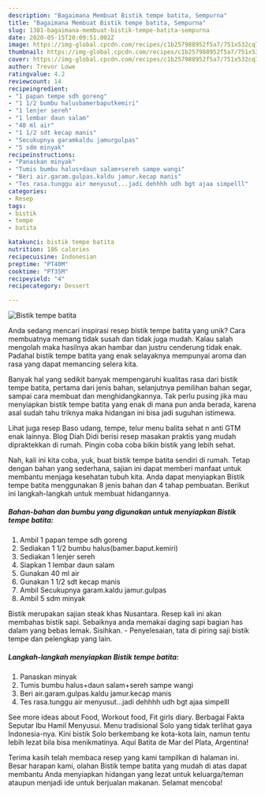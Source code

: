 ```yaml
---
description: "Bagaimana Membuat Bistik tempe batita, Sempurna"
title: "Bagaimana Membuat Bistik tempe batita, Sempurna"
slug: 1381-bagaimana-membuat-bistik-tempe-batita-sempurna
date: 2020-05-15T20:09:51.002Z
image: https://img-global.cpcdn.com/recipes/c1b257988952f5a7/751x532cq70/bistik-tempe-batita-foto-resep-utama.jpg
thumbnail: https://img-global.cpcdn.com/recipes/c1b257988952f5a7/751x532cq70/bistik-tempe-batita-foto-resep-utama.jpg
cover: https://img-global.cpcdn.com/recipes/c1b257988952f5a7/751x532cq70/bistik-tempe-batita-foto-resep-utama.jpg
author: Trevor Lowe
ratingvalue: 4.2
reviewcount: 14
recipeingredient:
- "1 papan tempe sdh goreng"
- "1 1/2 bumbu halusbamerbaputkemiri"
- "1 lenjer sereh"
- "1 lembar daun salam"
- "40 ml air"
- "1 1/2 sdt kecap manis"
- "Secukupnya garamkaldu jamurgulpas"
- "5 sdm minyak"
recipeinstructions:
- "Panaskan minyak"
- "Tumis bumbu halus+daun salam+sereh sampe wangi"
- "Beri air.garam.gulpas.kaldu jamur.kecap manis"
- "Tes rasa.tunggu air menyusut...jadi dehhhh udh bgt ajaa simpelll"
categories:
- Resep
tags:
- bistik
- tempe
- batita

katakunci: bistik tempe batita 
nutrition: 186 calories
recipecuisine: Indonesian
preptime: "PT40M"
cooktime: "PT35M"
recipeyield: "4"
recipecategory: Dessert

---
```



![Bistik tempe batita](https://img-global.cpcdn.com/recipes/c1b257988952f5a7/751x532cq70/bistik-tempe-batita-foto-resep-utama.jpg)

Anda sedang mencari inspirasi resep bistik tempe batita yang unik? Cara membuatnya memang tidak susah dan tidak juga mudah. Kalau salah mengolah maka hasilnya akan hambar dan justru cenderung tidak enak. Padahal bistik tempe batita yang enak selayaknya mempunyai aroma dan rasa yang dapat memancing selera kita.

Banyak hal yang sedikit banyak mempengaruhi kualitas rasa dari bistik tempe batita, pertama dari jenis bahan, selanjutnya pemilihan bahan segar, sampai cara membuat dan menghidangkannya. Tak perlu pusing jika mau menyiapkan bistik tempe batita yang enak di mana pun anda berada, karena asal sudah tahu triknya maka hidangan ini bisa jadi suguhan istimewa.

Lihat juga resep Baso udang, tempe, telur menu balita sehat n anti GTM enak lainnya. Blog Diah Didi berisi resep masakan praktis yang mudah dipraktekkan di rumah. Pingin coba coba bikin bistik yang lebih sehat.


Nah, kali ini kita coba, yuk, buat bistik tempe batita sendiri di rumah. Tetap dengan bahan yang sederhana, sajian ini dapat memberi manfaat untuk membantu menjaga kesehatan tubuh kita. Anda dapat menyiapkan Bistik tempe batita menggunakan 8 jenis bahan dan 4 tahap pembuatan. Berikut ini langkah-langkah untuk membuat hidangannya.

<!--inarticleads1-->

##### Bahan-bahan dan bumbu yang digunakan untuk menyiapkan Bistik tempe batita:

1. Ambil 1 papan tempe sdh goreng
1. Sediakan 1 1/2 bumbu halus(bamer.baput.kemiri)
1. Sediakan 1 lenjer sereh
1. Siapkan 1 lembar daun salam
1. Gunakan 40 ml air
1. Gunakan 1 1/2 sdt kecap manis
1. Ambil Secukupnya garam.kaldu jamur.gulpas
1. Ambil 5 sdm minyak


Bistik merupakan sajian steak khas Nusantara. Resep kali ini akan membahas bistik sapi. Sebaiknya anda memakai daging sapi bagian has dalam yang bebas lemak. Sisihkan. - Penyelesaian, tata di piring saji bistik tempe dan pelengkap yang lain. 

<!--inarticleads2-->

##### Langkah-langkah menyiapkan Bistik tempe batita:

1. Panaskan minyak
1. Tumis bumbu halus+daun salam+sereh sampe wangi
1. Beri air.garam.gulpas.kaldu jamur.kecap manis
1. Tes rasa.tunggu air menyusut...jadi dehhhh udh bgt ajaa simpelll


See more ideas about Food, Workout food, Fit girls diary. Berbagai Fakta Seputar Ibu Hamil Menyusui. Menu tradisional Solo yang tidak terlihat gaya Indonesia-nya. Kini bistik Solo berkembang ke kota-kota lain, namun tentu lebih lezat bila bisa menikmatinya. Aquí Batita de Mar del Plata, Argentina! 

Terima kasih telah membaca resep yang kami tampilkan di halaman ini. Besar harapan kami, olahan Bistik tempe batita yang mudah di atas dapat membantu Anda menyiapkan hidangan yang lezat untuk keluarga/teman ataupun menjadi ide untuk berjualan makanan. Selamat mencoba!
